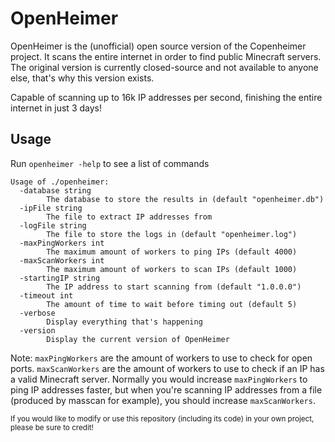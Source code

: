 # OpenHeimer
OpenHeimer is the (unofficial) open source version of the Copenheimer project. It scans the entire internet in order to find public Minecraft servers. The original version is currently closed-source and not available to anyone else, that's why this version exists.

Capable of scanning up to 16k IP addresses per second, finishing the entire internet in just 3 days!

## Usage
Run `openheimer -help` to see a list of commands
```
Usage of ./openheimer:
  -database string
        The database to store the results in (default "openheimer.db")
  -ipFile string
        The file to extract IP addresses from
  -logFile string
        The file to store the logs in (default "openheimer.log")
  -maxPingWorkers int
        The maximum amount of workers to ping IPs (default 4000)
  -maxScanWorkers int
        The maximum amount of workers to scan IPs (default 1000)
  -startingIP string
        The IP address to start scanning from (default "1.0.0.0")
  -timeout int
        The amount of time to wait before timing out (default 5)
  -verbose
        Display everything that's happening
  -version
        Display the current version of OpenHeimer
```
Note: `maxPingWorkers` are the amount of workers to use to check for open ports. `maxScanWorkers` are the amount of workers to use to check if an IP has a valid Minecraft server. Normally you would increase `maxPingWorkers` to ping IP addresses faster, but when you're scanning IP addresses from a file (produced by masscan for example), you should increase `maxScanWorkers`.

<sub>If you would like to modify or use this repository (including its code) in your own project, please be sure to credit!</sub>
